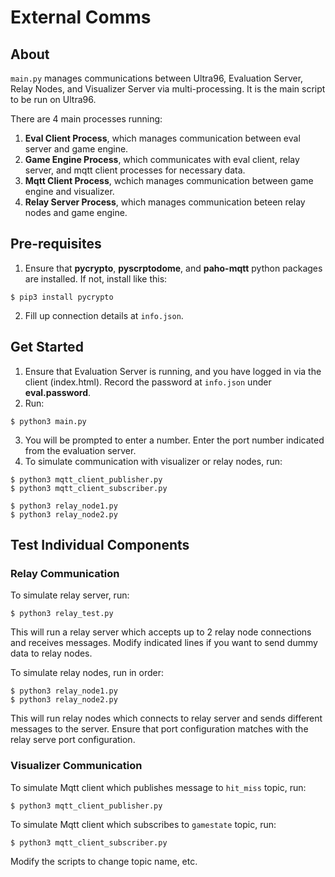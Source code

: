 # External Comms

## About
``main.py``  manages communications between Ultra96, Evaluation Server, Relay Nodes, and Visualizer Server via multi-processing. It is the main script to be run on Ultra96. 

There are 4 main processes running:
1. __Eval Client Process__, which manages communication between eval server and game engine.
2. __Game Engine Process__, which communicates with eval client, relay server, and mqtt client processes for necessary data.
3. __Mqtt Client Process__, wchich manages communication between game engine and visualizer.
4. __Relay Server Process__, which manages communication beteen relay nodes and game engine.


## Pre-requisites
1. Ensure that __pycrypto__, __pyscrptodome__, and __paho-mqtt__ python packages are installed. If not, install like this:
```
$ pip3 install pycrypto
```
2. Fill up connection details at ``info.json``.

## Get Started
1. Ensure that Evaluation Server is running, and you have logged in via the client (index.html). Record the password at ``info.json`` under __eval.password__.
2. Run:
```
$ python3 main.py
```
3. You will be prompted to enter a number. Enter the port number indicated from the evaluation server.
4. To simulate communication with visualizer or relay nodes, run:
```
$ python3 mqtt_client_publisher.py
$ python3 mqtt_client_subscriber.py

$ python3 relay_node1.py
$ python3 relay_node2.py
```


## Test Individual Components


### Relay Communication
To simulate relay server, run:
```
$ python3 relay_test.py
```
This will run a relay server which accepts up to 2 relay node connections and receives messages. Modify indicated lines if you want to send dummy data to relay nodes.

To simulate relay nodes, run in order:
```
$ python3 relay_node1.py
$ python3 relay_node2.py
```
This will run relay nodes which connects to relay server and sends different messages to the server. Ensure that port configuration matches with the relay serve port configuration.

### Visualizer Communication
To simulate Mqtt client which publishes message to `hit_miss` topic, run:
```
$ python3 mqtt_client_publisher.py
```

To simulate Mqtt client which subscribes to `gamestate` topic, run:
```
$ python3 mqtt_client_subscriber.py
```
Modify the scripts to change topic name, etc.
